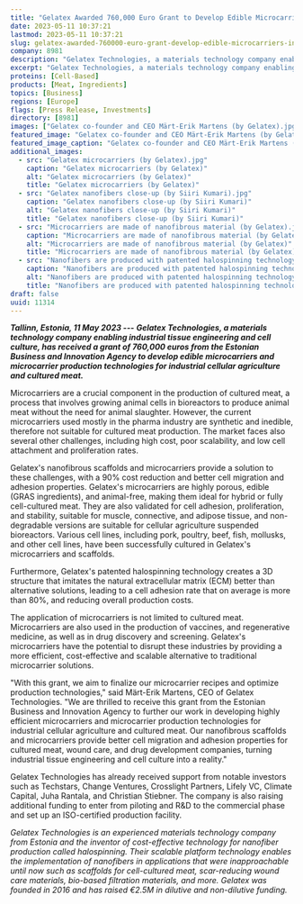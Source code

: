 ```yaml
---
title: "Gelatex Awarded 760,000 Euro Grant to Develop Edible Microcarriers for Industrial Cultured Meat Production"
date: 2023-05-11 10:37:21
lastmod: 2023-05-11 10:37:21
slug: gelatex-awarded-760000-euro-grant-develop-edible-microcarriers-industrial-cultured-meat
company: 8981
description: "Gelatex Technologies, a materials technology company enabling industrial tissue engineering and cell culture, has received a grant of 760,000 euros from the Estonian Business and Innovation Agency to develop edible microcarriers and microcarrier production technologies for industrial cellular agriculture and cultured meat."
excerpt: "Gelatex Technologies, a materials technology company enabling industrial tissue engineering and cell culture, has received a grant of 760,000 euros from the Estonian Business and Innovation Agency to develop edible microcarriers and microcarrier production technologies for industrial cellular agriculture and cultured meat."
proteins: [Cell-Based]
products: [Meat, Ingredients]
topics: [Business]
regions: [Europe]
flags: [Press Release, Investments]
directory: [8981]
images: ["Gelatex co-founder and CEO Märt-Erik Martens (by Gelatex).jpg","Gelatex microcarriers (by Gelatex).jpg", "Gelatex nanofibers close-up (by Siiri Kumari).jpg", "Microcarriers are made of nanofibrous material (by Gelatex).jpg", "Nanofibers are produced with patented halospinning technology.jpg"]
featured_image: "Gelatex co-founder and CEO Märt-Erik Martens (by Gelatex).jpg"
featured_image_caption: "Gelatex co-founder and CEO Märt-Erik Martens (by Gelatex)"
additional_images:
  - src: "Gelatex microcarriers (by Gelatex).jpg"
    caption: "Gelatex microcarriers (by Gelatex)"
    alt: "Gelatex microcarriers (by Gelatex)"
    title: "Gelatex microcarriers (by Gelatex)"
  - src: "Gelatex nanofibers close-up (by Siiri Kumari).jpg"
    caption: "Gelatex nanofibers close-up (by Siiri Kumari)"
    alt: "Gelatex nanofibers close-up (by Siiri Kumari)"
    title: "Gelatex nanofibers close-up (by Siiri Kumari)"
  - src: "Microcarriers are made of nanofibrous material (by Gelatex).jpg"
    caption: "Microcarriers are made of nanofibrous material (by Gelatex)"
    alt: "Microcarriers are made of nanofibrous material (by Gelatex)"
    title: "Microcarriers are made of nanofibrous material (by Gelatex)"
  - src: "Nanofibers are produced with patented halospinning technology.jpg"
    caption: "Nanofibers are produced with patented halospinning technology"
    alt: "Nanofibers are produced with patented halospinning technology"
    title: "Nanofibers are produced with patented halospinning technology"
draft: false
uuid: 11314
---
```

***Tallinn, Estonia, 11 May 2023 ---*** ***Gelatex Technologies, a
materials technology company enabling industrial tissue engineering and
cell culture, has received a grant of 760,000 euros from the Estonian
Business and Innovation Agency to develop edible microcarriers and
microcarrier production technologies for industrial cellular agriculture
and cultured meat.***

Microcarriers are a crucial component in the production of cultured
meat, a process that involves growing animal cells in bioreactors to
produce animal meat without the need for animal slaughter. However, the
current microcarriers used mostly in the pharma industry are synthetic
and inedible, therefore not suitable for cultured meat production. The
market faces also several other challenges, including high cost, poor
scalability, and low cell attachment and proliferation rates.

Gelatex\'s nanofibrous scaffolds and microcarriers provide a solution to
these challenges, with a 90% cost reduction and better cell migration
and adhesion properties. Gelatex\'s microcarriers are highly porous,
edible (GRAS ingredients), and animal-free, making them ideal for hybrid
or fully cell-cultured meat. They are also validated for cell adhesion,
proliferation, and stability, suitable for muscle, connective, and
adipose tissue, and non-degradable versions are suitable for cellular
agriculture suspended bioreactors. Various cell lines, including pork,
poultry, beef, fish, mollusks, and other cell lines, have been
successfully cultured in Gelatex\'s microcarriers and scaffolds.

Furthermore, Gelatex\'s patented halospinning technology creates a 3D
structure that imitates the natural extracellular matrix (ECM) better
than alternative solutions, leading to a cell adhesion rate that on
average is more than 80%, and reducing overall production costs.

The application of microcarriers is not limited to cultured meat.
Microcarriers are also used in the production of vaccines, and
regenerative medicine, as well as in drug discovery and screening.
Gelatex\'s microcarriers have the potential to disrupt these industries
by providing a more efficient, cost-effective and scalable alternative
to traditional microcarrier solutions.

\"With this grant, we aim to finalize our microcarrier recipes and
optimize production technologies,\" said Märt-Erik Martens, CEO of
Gelatex Technologies. \"We are thrilled to receive this grant from the
Estonian Business and Innovation Agency to further our work in
developing highly efficient microcarriers and microcarrier production
technologies for industrial cellular agriculture and cultured meat. Our
nanofibrous scaffolds and microcarriers provide better cell migration
and adhesion properties for cultured meat, wound care, and drug
development companies, turning industrial tissue engineering and cell
culture into a reality.\"

Gelatex Technologies has already received support from notable investors
such as Techstars, Change Ventures, Crosslight Partners, Lifely VC,
Climate Capital, Juha Rantala, and Christian Stiebner. The company is
also raising additional funding to enter from piloting and R&D to the
commercial phase and set up an ISO-certified production facility.

*Gelatex Technologies is an experienced materials technology company
from Estonia and the inventor of cost-effective technology for nanofiber
production called halospinning. Their scalable platform technology
enables the implementation of nanofibers in applications that were
inapproachable until now such as scaffolds for cell-cultured meat,
scar-reducing wound care materials, bio-based filtration materials, and
more. Gelatex was founded in 2016 and has raised €2.5M in dilutive and
non-dilutive funding.*

